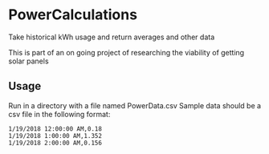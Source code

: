 # PowerCalculations
Take historical kWh usage and return averages and other data

This is part of an on going project of researching the viability of getting solar panels

## Usage
Run in a directory with a file named PowerData.csv
Sample data should be a csv file in the following format:

````
1/19/2018 12:00:00 AM,0.18
1/19/2018 1:00:00 AM,1.352
1/19/2018 2:00:00 AM,0.156

